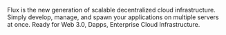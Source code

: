 Flux is the new generation of scalable decentralized cloud infrastructure. Simply develop, manage, and spawn your applications on multiple servers at once. Ready for Web 3.0, Dapps, Enterprise Cloud Infrastructure.